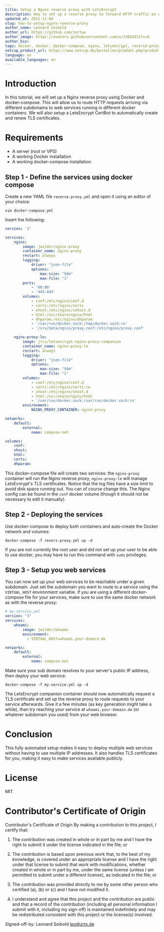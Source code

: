 ```yaml
---
title: Setup a Nginx reverse proxy with LetsEcnrypt
description: How to set up a reverse proxy to forward HTTP traffic on different subdomains to different containers
updated_at: 2021-11-04
slug: how-to-setup-nginx-reverse-proxy
author_name: Leonard Seibold
author_url: https://github.com/zortax
author_image: https://avatars.githubusercontent.com/u/13034313?v=4
author_bio: 
tags: docker, docker, docker-compose, nginx, letsencrypt, reverse-proxy
netcup_product_url: https://www.netcup.de/bestellen/produkt.php?produkt=2000
language: en
available_languages: en
---
```


# Introduction
In this tutorial, we will set up a Nginx reverse proxy using Docker and
docker-compose. This will allow us to route HTTP requests arriving via different
subdomains to web services running in different docker containers. We will also
setup a LetsEncrypt CertBot to automatically create and renew TLS certificates.


# Requirements
- A server (root or VPS)
- A working Docker installation
- A working docker-compose installation

## Step 1 - Define the services using docker compose

Create a new YAML file `reverse-proxy.yml` and open it using an editor of your
choice:
```
vim docker-compose.yml
```

Insert the following:
```yml
version: '3'

services:
    nginx:
        image: jwilder/nginx-proxy
        container_name: nginx-proxy
        restart: always
        logging:
            driver: "json-file"
            options:
                max-size: "50m"
                max-file: "1"
        ports:
            - '80:80'
            - '443:443'
        volumes:
            - conf:/etc/nginx/conf.d
            - certs:/etc/nginx/certs
            - vhost:/etc/nginx/vohost.d
            - html:/usr/share/nginx/html
            - dhparam:/etc/nginx/dhparam
            - '/var/run/docker.sock:/tmp/docker.sock:ro'
            - '/srv/data/nginx/proxy.conf:/etc/nginx/proxy.conf'

    nginx-proxy-le:
        image: jrcs/letsencrypt-nginx-proxy-companion
        container_name: nginx-proxy-le
        restart: always
        logging:
            driver: "json-file"
            options:
                max-size: "50m"
                max-file: "1"
        volumes:
            - conf:/etc/nginx/conf.d
            - certs:/etc/nginx/certs:rw
            - vhost:/etc/nginx/vhost.d
            - html:/usr/share/nginx/html
            - '/var/run/docker.sock:/var/run/docker.sock:ro'
        environment:
            NGINX_PROXY_CONTAINER: nginx-proxy

networks:
    default:
        external:
            name: compose-net

volumes:
    conf:
    vhost:
    html:
    certs:
    dhparam:
```

This docker-compose file will create two services: the `nginx-proxy` container
will run the Nginx reverse proxy, `nginx-proxy-le` will manage LetsEcnrypt's TLS
certificates. Notice that the log files have a size limit to avoid disk space
running out. You can of course change this. The Nginx config can be found in the
`conf` docker volume (though it should not be necessary to edit it manually).

## Step 2 - Deploying the services
Use docker-compose to deploy both containers and auto-create the Docker network
and volumes:
```
docker-compose -f revers-proxy.yml up -d
```
If you are not currently the root user and did not set up your user to be able
to use docker, you may have to run this command with `sudo` privileges.


## Step 3 - Setup you web services
You can now set up your web services to be reachable under a given subdomain.
Just set the subdomain you want to route to a service using the `VIRTUAL_HOST`
environment variable. If you are using a different docker-compose file for your
services, make sure to use the same docker network as with the reverse proxy:

```yml
# my-service.yml
version: "3"
services:
    whoami:
        image: jwilder/whoami
        environment:
          - VIRTUAL_HOST=whoami.your-domain.de

networks:
    default:
        external:
            name: compose-net
```

Make sure your sub domain resolves to your server's public IP address, then
deploy your web service:
```
docker-compose -f my-service.yml up -d
```

The LetsEncrypt companion container should now automatically request a TLS
certificate and set up the reverse proxy to route requests to your service
afterwards. Give it a few minutes (as key generation might take a while), than
try reaching your service at `whoami.your-domain.de` (or whatever subdomain you
used) from your web browser.

# Conclusion
This fully automated setup makes it easy to deploy multiple web services without
having to use multiple IP addresses. It also handles TLS certificates for you,
making it easy to make services available publicly.

# License
MIT

# Contributor's Certificate of Origin
Contributor's Certificate of Origin By making a contribution to this project, I certify that:

 1) The contribution was created in whole or in part by me and I have the right to submit it under the license indicated in the file; or

 2) The contribution is based upon previous work that, to the best of my knowledge, is covered under an appropriate license and I have the right under that license to submit that work with modifications, whether created in whole or in part by me, under the same license (unless I am permitted to submit under a different license), as indicated in the file; or

 3) The contribution was provided directly to me by some other person who certified (a), (b) or (c) and I have not modified it.

 4) I understand and agree that this project and the contribution are public and that a record of the contribution (including all personal information I submit with it, including my sign-off) is maintained indefinitely and may be redistributed consistent with this project or the license(s) involved.

Signed-off-by: Leonard Seibold <leo@zrtx.de>
